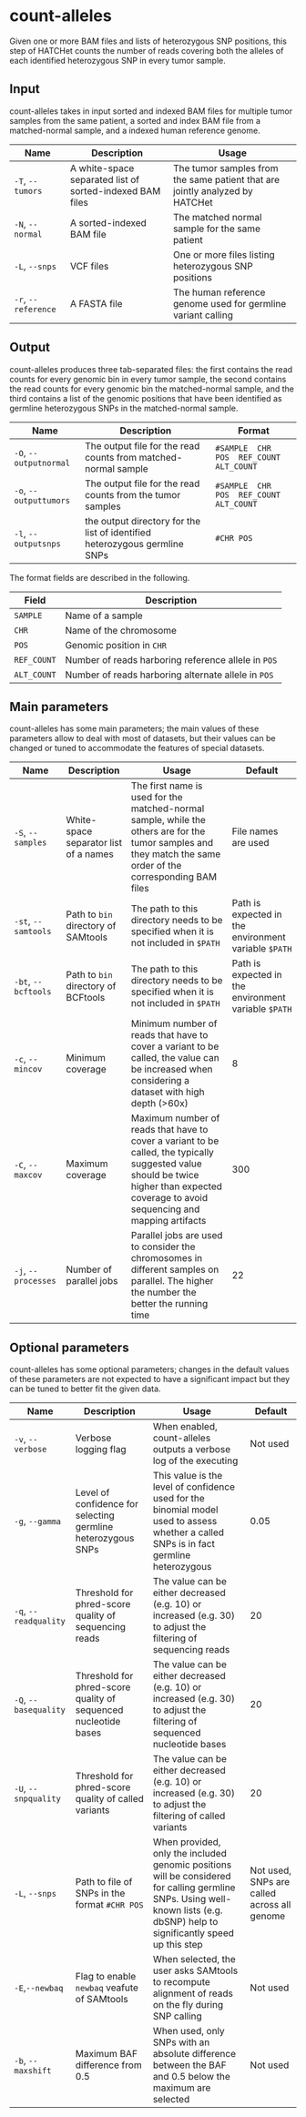# count-alleles

Given one or more BAM files and lists of heterozygous SNP positions, this step of HATCHet counts the number of reads covering both the alleles of each identified heterozygous SNP in every tumor sample.

## Input

count-alleles takes in input sorted and indexed BAM files for multiple tumor samples from the same patient, a sorted and index BAM file from a matched-normal sample, and a indexed human reference genome.

| Name | Description | Usage |
|------|-------------|-------|
| `-T`, `--tumors` | A white-space separated list of sorted-indexed BAM files | The tumor samples from the same patient that are jointly analyzed by HATCHet |
| `-N`, `--normal` | A sorted-indexed BAM file | The matched normal sample for the same patient |
| `-L`, `--snps` | VCF files | One or more files listing heterozygous SNP positions |
| `-r`, `--reference` | A FASTA file | The human reference genome used for germline variant calling |

## Output

count-alleles produces three tab-separated files: the first contains the read counts for every genomic bin in every tumor sample, the second contains the read counts for every genomic bin the matched-normal sample, and the third contains a list of the genomic positions that have been identified as germline heterozygous SNPs in the matched-normal sample.

| Name | Description | Format |
|------|-------------|--------|
| `-O`, `--outputnormal` | The output file for the read counts from matched-normal sample | `#SAMPLE  CHR  POS  REF_COUNT  ALT_COUNT` |
| `-o`, `--outputtumors` | The output file for the read counts from the tumor samples | `#SAMPLE  CHR  POS  REF_COUNT  ALT_COUNT` |
| `-l`, `--outputsnps` | the output directory for the list of identified heterozygous germline SNPs | `#CHR POS` |

The format fields are described in the following.

| Field | Description |
|-------|-------------|
| `SAMPLE` | Name of a sample |
| `CHR` | Name of the chromosome |
| `POS` | Genomic position in `CHR` |
| `REF_COUNT` | Number of reads harboring reference allele in `POS` |
| `ALT_COUNT` | Number of reads harboring alternate allele in `POS` |

## Main parameters

count-alleles has some main parameters; the main values of these parameters allow to deal with most of datasets, but their values can be changed or tuned to accommodate the features of special datasets.

| Name | Description | Usage | Default |
|------|-------------|-------|---------|
| `-S`, `--samples` | White-space separator list of a names | The first name is used for the matched-normal sample, while the others are for the tumor samples and they match the same order of the corresponding BAM files | File names are used |
| `-st`, `--samtools` | Path to `bin` directory of SAMtools | The path to this directory needs to be specified when it is not included in `$PATH` | Path is expected in the environment variable `$PATH` |
| `-bt`, `--bcftools` | Path to `bin` directory of BCFtools | The path to this directory needs to be specified when it is not included in `$PATH` | Path is expected in the environment variable `$PATH` |
| `-c`, `--mincov` | Minimum coverage | Minimum number of reads that have to cover a variant to be called, the value can be increased when considering a dataset with high depth (>60x) | 8 |
| `-C`, `--maxcov` | Maximum coverage | Maximum number of reads that have to cover a variant to be called, the typically suggested value should be twice higher than expected coverage to avoid sequencing and mapping artifacts | 300 |
| `-j`, `--processes` | Number of parallel jobs | Parallel jobs are used to consider the chromosomes in different samples on parallel. The higher the number the better the running time | 22 |


## Optional parameters

count-alleles has some optional parameters; changes in the default values of these parameters are not expected to have a significant impact but they can be tuned to better fit the given data.

| Name | Description | Usage | Default |
|------|-------------|-------|---------|
| `-v`, `--verbose`  | Verbose logging flag | When enabled, count-alleles outputs a verbose log of the executing | Not used |
| `-g`, `--gamma` | Level of confidence for selecting germline heterozygous SNPs | This value is the level of confidence used for the binomial model used to assess whether a called SNPs is in fact germline heterozygous | 0.05 |
| `-q`, `--readquality` | Threshold for phred-score quality of sequencing reads | The value can be either decreased (e.g. 10) or increased (e.g. 30) to adjust the filtering of sequencing reads | 20 |
| `-Q`, `--basequality` | Threshold for phred-score quality of sequenced nucleotide bases | The value can be either decreased (e.g. 10) or increased (e.g. 30) to adjust the filtering of sequenced nucleotide bases | 20 |
| `-U`, `--snpquality` | Threshold for phred-score quality of called variants | The value can be either decreased (e.g. 10) or increased (e.g. 30) to adjust the filtering of called variants | 20 |
| `-L`, `--snps` | Path to file of SNPs in the format `#CHR POS` | When provided, only the included genomic positions will be considered for calling germline SNPs. Using well-known lists (e.g. dbSNP) help to significantly speed up this step | Not used, SNPs are called across all genome |
| `-E`,`--newbaq` | Flag to enable `newbaq` veafute of SAMtools | When selected, the user asks SAMtools to recompute alignment of reads on the fly during SNP calling | Not used |
| `-b`, `--maxshift` | Maximum BAF difference from 0.5 | When used, only SNPs with an absolute difference between the BAF and 0.5 below the maximum are selected | Not used |
